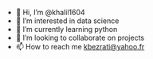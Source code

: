 - 👋 Hi, I’m @khalil1604
- 👀 I’m interested in data science
- 🌱 I’m currently learning python
- 💞️ I’m looking to collaborate on projects
- 📫 How to reach me kbezrati@yahoo.fr

<!---
khalil1604/khalil1604 is a ✨ special ✨ repository because its `README.md` (this file) appears on your GitHub profile.
You can click the Preview link to take a look at your changes.
--->
